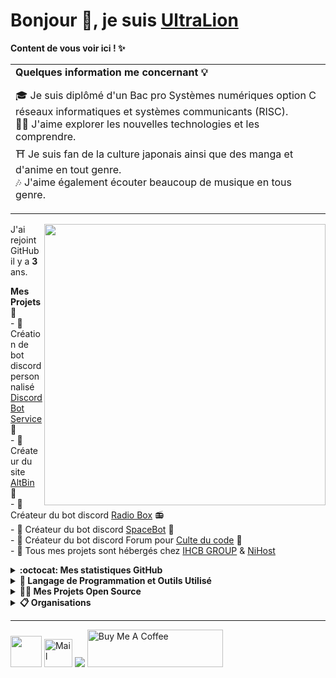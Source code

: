 <h1>Bonjour 👋, je suis <a href="https://ultralion.xyz">UltraLion</a>
</h1>
<b align="center">Content de vous voir ici ! ✨</b>
<br>
<table>
   <tr>
      <td>
         <b align="center">Quelques information me concernant 💡</b>
         <p>🎓 Je suis diplômé d'un Bac pro Systèmes numériques option C réseaux informatiques et systèmes communicants (RISC). <br> 👨‍💻 J'aime explorer les nouvelles technologies et les comprendre. <br> ⛩️ Je suis fan de la culture japonais ainsi que des manga et d'anime en tout genre. <br> 🎶 J'aime également écouter beaucoup de musique en tous genre. </p>
      </td>
   </tr>
</table>
<img align="right" src="https://i.imgur.com/PGh5AtC.gif" width='450' />
<p>J'ai rejoint GitHub il y a <b>3</b> ans. </p>
<p>
   <strong>Mes Projets 💖</strong>
   <br> - 💼 Création de bot discord personnalisé <a href="https://discord-bot-service.dev">Discord Bot Service</a> 🤖 <br> - 💼 Créateur du site <a href="https://altbin.dev">AltBin</a> 📝 <br> - 🤖 Créateur du bot discord <a href="https://radio-box.dev">Radio Box</a> 📻 <br> - 🤖 Créateur du bot discord <a href="https://space-bot.org/">SpaceBot</a> 🚀 <br> - 🤖 Créateur du bot discord Forum pour <a href="https://www.culte-du-code.fr">Culte du code</a> 👥 <br> - 📡 Tous mes projets sont hébergés chez <a href="https://cp.ihcb-group.com/aff.php?aff=4">IHCB GROUP</a> & <a href="https://www.ni-host.com/r/ultralion">NiHost</a>
</p>
<details>
   <summary>
      <b> :octocat: Mes statistiques GitHub </b>
   </summary>
   <br />
   <img height="180em" src="https://github-readme-stats.vercel.app/api?username=UltraLionfr&theme=dark&show_icons=true" />
   <img height="180em" src="https://github-readme-stats.vercel.app/api/top-langs/?username=UltraLionfr&layout=compact&theme=dark" />
</details>
<details>
   <summary>
      <b> 🚀 Langage de Programmation et Outils Utilisé </b>
   </summary>
   <p align="center">
      <b align="center">👨‍💻 Programmation</b>
      <br>
      <br>
      <a href="https://devdocs.io/javascript/">
         <img src="https://skillicons.dev/icons?i=js&perline=10" />
      </a>
      <a href="https://devdocs.io/html/">
         <img src="https://skillicons.dev/icons?i=html&perline=10" />
      </a>
      <a href="https://devdocs.io/css/">
         <img src="https://skillicons.dev/icons?i=css&perline=10" />
      </a>
      <a href="https://devdocs.io/php/">
         <img src="https://skillicons.dev/icons?i=php&perline=10" />
      </a>
      <a href="https://discord.com/developers/docs/intro">
         <img src="https://skillicons.dev/icons?i=bots&perline=10" />
      </a>
      <a href="https://devdocs.io/bash/">
         <img src="https://skillicons.dev/icons?i=bash&perline=10" />
      </a>
      <a href="https://www.python.org">
         <img src="https://skillicons.dev/icons?i=python&perline=10" />
      </a>
      <a href="https://devdocs.io/c/">
         <img src="https://skillicons.dev/icons?i=c&perline=10" />
      </a>
   </p>
   <p align="center">
      <b align="center">🕹️ Outils</b>
      <br>
      <br>
      <a href="https://www.cloudflare.com/">
         <img src="https://skillicons.dev/icons?i=cloudflare&perline=10" />
      </a>
      <a href="https://discord.com">
         <img src="https://skillicons.dev/icons?i=discord&perline=10" />
      </a>
      <a href="https://visualstudio.microsoft.com/">
         <img src="https://skillicons.dev/icons?i=vscode&perline=10" />
      </a>
      <a href="https://www.raspberrypi.org">
         <img src="https://skillicons.dev/icons?i=raspberrypi&perline=10" />
      </a>
      <a href="https://github.com">
         <img src="https://skillicons.dev/icons?i=github&perline=10" />
      </a>
      <a href="https://git-scm.com">
         <img src="https://skillicons.dev/icons?i=git&perline=10" />
      </a>
      <a href="https://mremoteng.org" target="_blank">
         <img height="50" src="https://cdn.ultralion.xyz/storage/img/mRemoteNG.png"></img>
      </a>
      <a href="https://filezilla-project.org" target="_blank">
         <img height="50" src="https://cdn.ultralion.xyz/storage/img/FileZilla.png"></img>
      </a>
      <a href="https://winscp.net/eng/index.php" target="_blank">
         <img height="50" src="https://cdn.ultralion.xyz/storage/img/winscp.png"></img>
      </a>
      <a href="https://www.sublimetext.com" target="_blank">
         <img height="50" src="https://cdn.ultralion.xyz/storage/img/sublime_text.png"></img>
      </a>
      <a href="https://www.virtualbox.org" target="_blank">
         <img height="50" src="https://cdn.ultralion.xyz/storage/img/Virtualbox.png"></img>
      </a>
      <a href="https://www.npmjs.com" target="_blank">
         <img height="50" src="https://user-images.githubusercontent.com/25181517/121401671-49102800-c959-11eb-9f6f-74d49a5e1774.png"></img>
      </a>
   </p>
   <p align="center">
      <b align="center">🛠️ BackEnd</b>
      <br>
      <br>
      <a href="https://devdocs.io/docker/">
         <img src="https://skillicons.dev/icons?i=docker&perline=10" />
      </a>
      <a href="https://devdocs.io/node/">
         <img src="https://skillicons.dev/icons?i=nodejs&perline=10" />
      </a>
      <a href="https://devdocs.io/apache_http_server/" target="_blank">
         <img height="50" src="https://cdn.ultralion.xyz/storage/img/apache.png"></img>
      </a>
   </p>
   <p align="center">
      <b align="center">💾 Systeme d'Exploitation</b>
      <br>
      <br>
      <a href="https://www.linux.org">
         <img src="https://skillicons.dev/icons?i=linux" />
      </a>
      <a href="https://www.microsoft.com/fr-fr/software-download/windows10" target="_blank">
         <img height="50" src="https://cdn.ultralion.xyz/storage/img/windows10.png"></img>
      </a>
   </p>
   <p align="center">
      <b align="center">🌐 Navigateur Web</b>
      <br>
      <br>
      <a href="https://www.mozilla.org/" target="_blank">
         <img height="50" src=https://i.imgur.com/iBHzzw8.png"></img>
      </a>
      <a href="https://www.opera.com/gx" target="_blank">
         <img height="50" src=https://i.imgur.com/CqG3z5k.png"></img>
      </a>
   </p>
</details>
<details>
   <summary>
      <b>👨‍🚀 Mes Projets Open Source</b>
   </summary>
   <br />
   <table>
      <thead align="center">
         <tr border: none;>
            <td>
               <b>💻 Projets</b>
            </td>
            <td>
               <b>🌟 Stars</b>
            </td>
            <td>
               <b>🍴 Forks</b>
            </td>
            <td>
               <b>🐛 Issues</b>
            </td>
            <td>
               <b>🔔 Pull Requests</b>
            </td>
            <td>
               <b>👨‍💻 Language</b>
            </td>
         </tr>
      </thead>
      <tbody>
         <tr>
            <td>
               <a href="https://github.com/UltraLionfr/WebSite-Template-Maintenance">
                  <b>🌐 WebSite Template Maintenance</b>
               </a>
            </td>
            <td>
               <img alt="Stars" src="https://img.shields.io/github/stars/UltraLionfr/WebSite-Template-Maintenance?style=flat-square&labelColor=343b41" />
            </td>
            <td>
               <img alt="Forks" src="https://img.shields.io/github/forks/UltraLionfr/WebSite-Template-Maintenance?style=flat-square&labelColor=343b41" />
            </td>
            <td>
               <img alt="Issues" src="https://img.shields.io/github/issues/UltraLionfr/WebSite-Template-Maintenance?style=flat-square" />
            </td>
            <td>
               <img alt="Pull Requests" src="https://img.shields.io/github/issues-pr/UltraLionfr/WebSite-Template-Maintenance?style=flat-square" />
            </td>
            <td>
               <img alt="Language" src="https://img.shields.io/github/languages/top/UltraLionfr/WebSite-Template-Maintenance?style=flat-square" />
            </td>
         </tr>
         <tr>
            <td>
               <a href="https://github.com/UltraLionfr/discord-bot-v12-template">
                  <b>📁 Discord Bot V12 Template</b>
               </a>
            </td>
            <td>
               <img alt="Stars" src="https://img.shields.io/github/stars/UltraLionfr/discord-bot-v12-template?style=flat-square&labelColor=343b41" />
            </td>
            <td>
               <img alt="Forks" src="https://img.shields.io/github/forks/UltraLionfr/discord-bot-v12-template?style=flat-square&labelColor=343b41" />
            </td>
            <td>
               <img alt="Issues" src="https://img.shields.io/github/issues/UltraLionfr/discord-bot-v12-template?style=flat-square" />
            </td>
            <td>
               <img alt="Pull Requests" src="https://img.shields.io/github/issues-pr/UltraLionfr/discord-bot-v12-template?style=flat-square" />
            </td>
            <td>
               <img alt="Language" src="https://img.shields.io/github/languages/top/UltraLionfr/discord-bot-v12-template?label=javascript&style=flat-square" />
            </td>
         </tr>
         <tr>
            <td>
               <a href="https://github.com/UltraLionfr/Script-Installation-NodeJS">
                  <b>👨🏻‍💻 Script Installation NodeJS</b>
               </a>
            </td>
            <td>
               <img alt="Stars" src="https://img.shields.io/github/stars/UltraLionfr/Script-Installation-NodeJS?style=flat-square&labelColor=343b41" />
            </td>
            <td>
               <img alt="Forks" src="https://img.shields.io/github/forks/UltraLionfr/Script-Installation-NodeJS?style=flat-square&labelColor=343b41" />
            </td>
            <td>
               <img alt="Issues" src="https://img.shields.io/github/issues/UltraLionfr/Script-Installation-NodeJS?style=flat-square" />
            </td>
            <td>
               <img alt="Pull Requests" src="https://img.shields.io/github/issues-pr/UltraLionfr/Script-Installation-NodeJS?style=flat-square" />
            </td>
            <td>
               <img alt="Language" src="https://img.shields.io/github/languages/top/UltraLionfr/Script-Installation-NodeJS?style=flat-square" />
            </td>
         </tr>
         <tr>
            <td>
               <a href="https://github.com/UltraLionfr/discord-forum-automessage">
                  <b>📁 Discord Bot Forum AutoMessage</b>
               </a>
            </td>
            <td>
               <img alt="Stars" src="https://img.shields.io/github/stars/UltraLionfr/discord-forum-automessage?style=flat-square&labelColor=343b41" />
            </td>
            <td>
               <img alt="Forks" src="https://img.shields.io/github/forks/UltraLionfr/discord-forum-automessage?style=flat-square&labelColor=343b41" />
            </td>
            <td>
               <img alt="Issues" src="https://img.shields.io/github/issues/UltraLionfr/discord-forum-automessage?style=flat-square" />
            </td>
            <td>
               <img alt="Pull Requests" src="https://img.shields.io/github/issues-pr/UltraLionfr/discord-forum-automessage?style=flat-square" />
            </td>
            <td>
               <img alt="Language" src="https://img.shields.io/github/languages/top/UltraLionfr/discord-forum-automessage?style=flat-square" />
            </td>
         </tr>
      </tbody>
   </table>
   <br />
</details>
<details>
   <summary>
      <b>📋 Organisations</b>
   </summary>
   <br />
   <a href="https://github.com/Radio-Box-Discord" target="_blank">
      <img height="50" src="https://avatars.githubusercontent.com/u/113302503?s=200&v=4"></img>
   </a>
</details>

---

<a href="https://ultralion.xyz" target="_blank"><img height="50" src="https://i.imgur.com/5qdnJ3S.gif"></img></a>
<a href="mailto:ultralionfr@gmail.com" title="Mail" target="_blank"><img alt="Mail" height="45" src="https://skillicons.dev/icons?i=gmail&perline=10"></img></a>
<a href="https://twitter.com/UltraLion__"><img src="https://skillicons.dev/icons?i=twitter"/></a>
<a href="https://www.buymeacoffee.com/UltraLion" target="_blank"><img src="https://cdn.buymeacoffee.com/buttons/v2/default-yellow.png" alt="Buy Me A Coffee" style="height: 60px !important;width: 217px !important;"></a>
